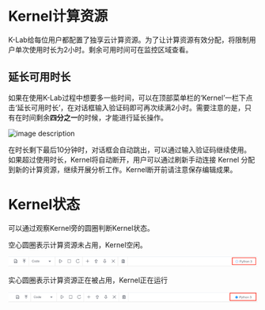 # Kernel计算资源

K-Lab给每位用户都配置了独享云计算资源。为了让计算资源有效分配，将限制用户单次使用时长为2小时。剩余可用时间可在监控区域查看。

## 延长可用时长

如果在使用K-Lab过程中想要多一些时间，可以在顶部菜单栏的‘Kernel’一栏下点击‘延长可用时长’，在对话框输入验证码即可再次续满2小时。需要注意的是，只有在时间剩余**四分之一**的时候，才能进行延长操作。

![image description](/image/延长可用时长)

在时长剩下最后10分钟时，对话框会自动跳出，可以通过输入验证码继续使用。如果超过使用时长，Kernel将自动断开，用户可以通过刷新手动连接 Kernel 分配到新的计算资源，继续开展分析工作。Kernel断开前请注意保存编辑成果。


# Kernel状态

可以通过观察Kernel旁的圆圈判断Kernel状态。

空心圆圈表示计算资源未占用，Kernel空闲。

![image description](/image/Kernel状态-空闲.png)

实心圆圈表示计算资源正在被占用，Kernel正在运行

![image description](/image/Kernel状态-运行.png)

